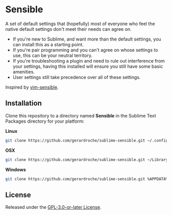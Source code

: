 # Sensible

A set of default settings that (hopefully) most of everyone who feel the native default settings don't meet their needs can agree on.

* If you're new to Sublime, and want more than the default settings, you can install this as a starting point.
* If you're pair programming and you can't agree on whose settings to use, this can be your neutral territory.
* If you're troubleshooting a plugin and need to rule out interference from your settings, having this installed will ensure you still have some basic amenities.
* User settings still take precedence over all of these settings.

Inspired by [vim-sensible](https://github.com/tpope/vim-sensible).

## Installation

Clone this repository to a directory named **Sensible** in the Sublime Text Packages directory for your platform:

**Linux**

```sh
git clone https://github.com/gerardroche/sublime-sensible.git ~/.config/sublime-text-3/Packages/Sensible
```

**OSX**

```sh
git clone https://github.com/gerardroche/sublime-sensible.git ~/Library/Application\ Support/Sublime\ Text\ 3/Packages/Sensible
```

**Windows**

```sh
git clone https://github.com/gerardroche/sublime-sensible.git %APPDATA%\Sublime/ Text/ 3/Packages/Sensible
```

## License

Released under the [GPL-3.0-or-later License](LICENSE).
